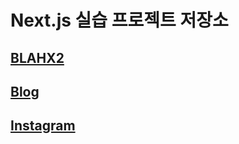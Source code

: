 # Next.js 실습 프로젝트 저장소
## [BLAHX2](https://github.com/donghun-k/front-end-nextjs/tree/main/blahx2)
## [Blog](https://github.com/donghun-k/front-end-nextjs/tree/main/blog)
## [Instagram](https://github.com/donghun-k/front-end-nextjs/tree/main/instagram)
